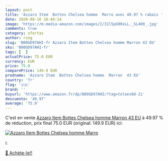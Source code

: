 ```yaml
---
layout: post
title: 'Azzaro Item  Bottes Chelsea homme  Marro avec 49.97 % rabais '
date: 2020-08-16 16:44:14
image: 'https://m.media-amazon.com/images/I/31l5pG90xLL._SL400_.jpg'
comments: true
category: ofertas
author: ring
slug: 'B00GD97AHI-fr Azzaro Item Bottes Chelsea homme Marron 43 EU'
sku: 'B00GD97AHI-fr'
tags: [  ]
actualPrice: 75.0 EUR
currency: EUR
price: 75.0
comparePrice: 149.9 EUR
prodname: 'Azzaro Item  Bottes Chelsea homme  Marron  43 EU'
country: 'fr'
flag: '🇫🇷'
brand: ''
buyurl: 'https://www.amazon.fr/dp/B00GD97AHI/?tag=tolees0d-21'
descuento: '49.97'
average: '75.0'
---
```


C'est en vente [Azzaro Item  Bottes Chelsea homme  Marron  43 EU](https://www.amazon.fr/dp/B00GD97AHI/?tag=tolees0d-21)  à  49.97 % de réduction, prix final  75.0 EUR (original: 149.9 EUR) ici:

[![Azzaro Item  Bottes Chelsea homme  Marro](https://m.media-amazon.com/images/I/31l5pG90xLL._SL400_.jpg)](https://www.amazon.fr/dp/B00GD97AHI/?tag=tolees0d-21)

ℹ️:


[🛒 Achète-le!!](https://www.amazon.fr/dp/B00GD97AHI/?tag=tolees0d-21)
